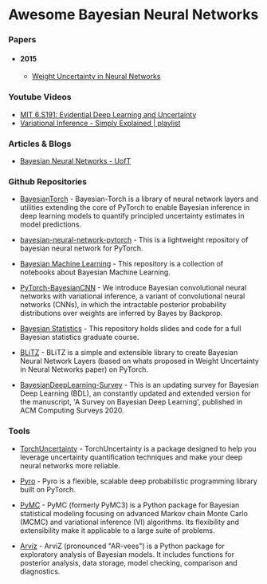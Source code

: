 # Awesome Bayesian Neural Networks

### Papers
- #### 2015
    - [Weight Uncertainty in Neural Networks](/assets/blundell15.pdf)


### Youtube Videos
- [MIT 6.S191: Evidential Deep Learning and Uncertainty](https://youtu.be/toTcf7tZK8c?si=3nXfetzbiPYyjK43)
- [Variational Inference - Simply Explained | playlist](https://www.youtube.com/playlist?list=PLISXH-iEM4JloWnKysIEPPysGVg4v3PaP)


### Articles & Blogs
- [Bayesian Neural Networks - UofT](https://www.cs.toronto.edu/~duvenaud/distill_bayes_net/public/)


### Github Repositories
- [BayesianTorch](https://github.com/IntelLabs/bayesian-torch) - Bayesian-Torch is a library of neural network layers and utilities extending the core of PyTorch to enable Bayesian inference in deep learning models to quantify principled uncertainty estimates in model predictions.

- [bayesian-neural-network-pytorch](https://github.com/Harry24k/bayesian-neural-network-pytorch) - This is a lightweight repository of bayesian neural network for PyTorch.

- [Bayesian Machine Learning](https://github.com/krasserm/bayesian-machine-learning) - This repository is a collection of notebooks about Bayesian Machine Learning.

- [PyTorch-BayesianCNN](https://github.com/kumar-shridhar/PyTorch-BayesianCNN) - We introduce Bayesian convolutional neural networks with variational inference, a variant of convolutional neural networks (CNNs), in which the intractable posterior probability distributions over weights are inferred by Bayes by Backprop.

- [Bayesian Statistics](https://github.com/storopoli/Bayesian-Statistics) - This repository holds slides and code for a full Bayesian statistics graduate course.

- [BLiTZ](https://github.com/piEsposito/blitz-bayesian-deep-learning) - BLiTZ is a simple and extensible library to create Bayesian Neural Network Layers (based on whats proposed in Weight Uncertainty in Neural Networks paper) on PyTorch. 

- [BayesianDeepLearning-Survey](https://github.com/js05212/BayesianDeepLearning-Survey) - This is an updating survey for Bayesian Deep Learning (BDL), an constantly updated and extended version for the manuscript, 'A Survey on Bayesian Deep Learning', published in ACM Computing Surveys 2020.


### Tools
- [TorchUncertainty](https://torch-uncertainty.github.io/) - TorchUncertainty is a package designed to help you leverage uncertainty quantification techniques and make your deep neural networks more reliable.  

- [Pyro](https://pyro.ai/) - Pyro is a flexible, scalable deep probabilistic programming library built on PyTorch.

- [PyMC](https://www.pymc.io/welcome.html) - PyMC (formerly PyMC3) is a Python package for Bayesian statistical modeling focusing on advanced Markov chain Monte Carlo (MCMC) and variational inference (VI) algorithms. Its flexibility and extensibility make it applicable to a large suite of problems.

- [Arviz](https://github.com/arviz-devs/arviz) - ArviZ (pronounced "AR-vees") is a Python package for exploratory analysis of Bayesian models. It includes functions for posterior analysis, data storage, model checking, comparison and diagnostics.

